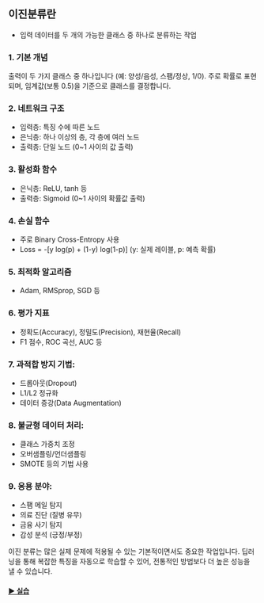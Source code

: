 ## 이진분류란
- 입력 데이터를 두 개의 가능한 클래스 중 하나로 분류하는 작업

### 1. 기본 개념
출력이 두 가지 클래스 중 하나입니다 (예: 양성/음성, 스팸/정상, 1/0).
주로 확률로 표현되며, 임계값(보통 0.5)을 기준으로 클래스를 결정합니다.

### 2. 네트워크 구조
- 입력층: 특징 수에 따른 노드
- 은닉층: 하나 이상의 층, 각 층에 여러 노드
- 출력층: 단일 노드 (0~1 사이의 값 출력)

### 3. 활성화 함수
- 은닉층: ReLU, tanh 등
- 출력층: Sigmoid (0~1 사이의 확률값 출력)

### 4. 손실 함수
- 주로 Binary Cross-Entropy 사용
- Loss = -[y log(p) + (1-y) log(1-p)]
(y: 실제 레이블, p: 예측 확률)

### 5. 최적화 알고리즘
- Adam, RMSprop, SGD 등

### 6. 평가 지표
- 정확도(Accuracy), 정밀도(Precision), 재현율(Recall)
- F1 점수, ROC 곡선, AUC 등

### 7. 과적합 방지 기법:
- 드롭아웃(Dropout)
- L1/L2 정규화
- 데이터 증강(Data Augmentation)

### 8. 불균형 데이터 처리:
- 클래스 가중치 조정
- 오버샘플링/언더샘플링
- SMOTE 등의 기법 사용

### 9. 응용 분야:
- 스팸 메일 탐지
- 의료 진단 (질병 유무)
- 금융 사기 탐지
- 감성 분석 (긍정/부정)

이진 분류는 많은 실제 문제에 적용될 수 있는 기본적이면서도 중요한 작업입니다. 딥러닝을 통해 복잡한 특징을 자동으로 학습할 수 있어, 전통적인 방법보다 더 높은 성능을 낼 수 있습니다.

#### [▶︎ 실습](https://github.com/hwd0ng/DL_Binary_classification/blob/main/%E1%84%8E%E1%85%B5%E1%84%90%E1%85%A1vs%E1%84%89%E1%85%A1%E1%84%8C%E1%85%A1_%E1%84%8B%E1%85%B5%E1%84%8C%E1%85%B5%E1%86%AB%E1%84%87%E1%85%AE%E1%86%AB%E1%84%85%E1%85%B2%20%E1%84%89%E1%85%B5%E1%86%AF%E1%84%89%E1%85%B3%E1%86%B8.ipynb)

